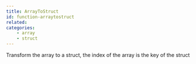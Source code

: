 ```yaml
---
title: ArrayToStruct
id: function-arraytostruct
related:
categories:
    - array
    - struct
---
```


Transform the array to a struct, the index of the array is the key of the struct
